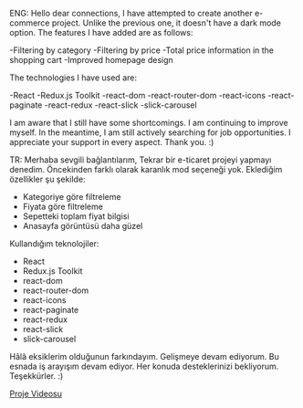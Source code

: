 ENG:
Hello dear connections,
I have attempted to create another e-commerce project. Unlike the previous one, it doesn't have a dark mode option. The features I have added are as follows:

-Filtering by category
-Filtering by price
-Total price information in the shopping cart
-Improved homepage design

 The technologies I have used are:

-React
-Redux.js Toolkit
-react-dom
-react-router-dom
-react-icons
-react-paginate
-react-redux
-react-slick
-slick-carousel

I am aware that I still have some shortcomings. I am continuing to improve myself. In the meantime, I am still actively searching for job opportunities. I appreciate your support in every aspect. Thank you. :)


TR:
Merhaba sevgili bağlantılarım,
Tekrar bir e-ticaret projeyi yapmayı denedim. Öncekinden farklı olarak karanlık mod seçeneği yok. Eklediğim özellikler şu şekilde:

- Kategoriye göre filtreleme
- Fiyata göre filtreleme
- Sepetteki toplam fiyat bilgisi
- Anasayfa görüntüsü daha güzel

Kullandığım teknolojiler:
- React
- Redux.js Toolkit
- react-dom
- react-router-dom
- react-icons
- react-paginate
- react-redux
- react-slick
- slick-carousel

Hâlâ eksiklerim olduğunun farkındayım. Gelişmeye devam ediyorum. Bu esnada iş arayışım devam ediyor. Her konuda desteklerinizi bekliyorum. Teşekkürler. :)

[Proje Videosu](https://youtu.be/RcgcXVV9j7k)
